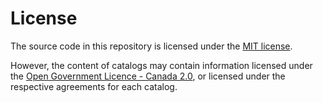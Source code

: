 # License

The source code in this repository is licensed under the [MIT license](https://opensource.org/license/mit).

However, the content of catalogs may contain information licensed under the [Open Government Licence - Canada 2.0](https://open.canada.ca/en/open-government-licence-canada), or licensed under the respective agreements for each catalog. 
